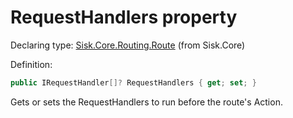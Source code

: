 <!--

Copyrights 2023 Sisk Framework - CypherPotato
Published under MIT license

!!! DO NOT EDIT THIS FILE !!!
This file was generated by a tool in the Sisk package. To edit the information in this documentation,
edit the XML documentation present in the Sisk source code.

-->


# RequestHandlers property

Declaring type: [Sisk.Core.Routing.Route](/spec/Sisk.Core.Routing.Route.md) (from Sisk.Core)


Definition:

```cs
public IRequestHandler[]? RequestHandlers { get; set; }
```

Gets or sets the RequestHandlers to run before the route's Action.

